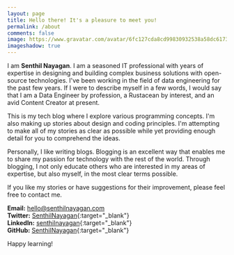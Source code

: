 ```yaml
---
layout: page
title: Hello there! It's a pleasure to meet you! 
permalink: /about
comments: false
image: https://www.gravatar.com/avatar/6fc127cda8cd99830932538a58dc6173?s=350
imageshadow: true
---
```


I am **Senthil Nayagan**. I am a seasoned IT professional with years of expertise in designing and building complex business solutions with open-source technologies. I've been working in the field of data engineering for the past few years. If I were to describe myself in a few words, I would say that I am a Data Engineer by profession, a Rustacean by interest, and an avid Content Creator at present.

This is my tech blog where I explore various programming concepts. I'm also making up stories about design and coding principles. I'm attempting to make all of my stories as clear as possible while yet providing enough detail for you to comprehend the ideas.

Personally, I like writing blogs. Blogging is an excellent way that enables me to share my passion for technology with the rest of the world. Through blogging, I not only educate others who are interested in my areas of expertise, but also myself, in the most clear terms possible.

If you like my stories or have suggestions for their improvement, please feel free to contact me.

**Email:** [hello@senthilnayagan.com](mailto:hello@senthilnayagan.com)<br/>
**Twitter:** [SenthilNayagan](https://twitter.com/SenthilNayagan){:target="_blank"}<br/>
**LinkedIn:** [senthilnayagan](https://www.linkedin.com/in/senthilnayagan){:target="_blank"}<br/>
**GitHub:** [SenthilNayagan](https://github.com/SenthilNayagan){:target="_blank"}

Happy learning!

<!--
<a target="_blank" href="https://bootstrapstarter.com/jekyll-theme-memoirs/" class="btn btn-dark"> Get Memoirs for Jekyll &rarr;</a>
-->

